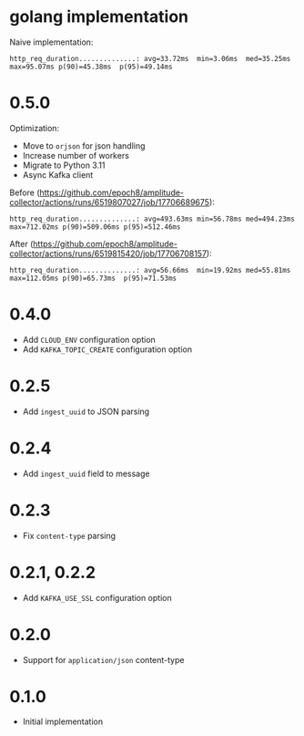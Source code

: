 # golang implementation

Naive implementation:
```
http_req_duration..............: avg=33.72ms  min=3.06ms  med=35.25ms max=95.07ms p(90)=45.38ms  p(95)=49.14ms
```

# 0.5.0

Optimization:

* Move to `orjson` for json handling
* Increase number of workers
* Migrate to Python 3.11
* Async Kafka client


Before (https://github.com/epoch8/amplitude-collector/actions/runs/6519807027/job/17706689675):

```
http_req_duration..............: avg=493.63ms min=56.78ms med=494.23ms max=712.02ms p(90)=509.06ms p(95)=512.46ms
```

After (https://github.com/epoch8/amplitude-collector/actions/runs/6519815420/job/17706708157):

```
http_req_duration..............: avg=56.66ms  min=19.92ms med=55.81ms max=112.05ms p(90)=65.73ms  p(95)=71.53ms
```

# 0.4.0

* Add `CLOUD_ENV` configuration option
* Add `KAFKA_TOPIC_CREATE` configuration option

# 0.2.5

* Add `ingest_uuid` to JSON parsing

# 0.2.4

* Add `ingest_uuid` field to message

# 0.2.3

* Fix `content-type` parsing

# 0.2.1, 0.2.2

* Add `KAFKA_USE_SSL` configuration option

# 0.2.0

* Support for `application/json` content-type

# 0.1.0

* Initial implementation
